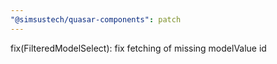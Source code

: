 ```yaml
---
"@simsustech/quasar-components": patch
---
```


fix(FilteredModelSelect): fix fetching of missing modelValue id
